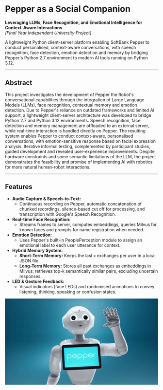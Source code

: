 # Pepper as a Social Companion

**Leveraging LLMs, Face Recognition, and Emotional Intelligence for Context-Aware Interactions**  
*[Final Year Independent University Project]*

A lightweight Python client-server platform enabling SoftBank Pepper to conduct personalised, context-aware conversations, with speech recognition, face detection, emotion detection and memory by bridging Pepper's Python 2.7 environment to modern AI tools running on Python 3.12.

---

## Abstract

This project investigates the development of Pepper the Robot's conversational capabilities through the integration of Large Language Models (LLMs), face recognition, contextual memory and emotion detection. Due to Pepper's reliance on outdated frameworks and limited AI support, a lightweight client-server architecture was developed to bridge Python 2.7 and Python 3.12 environments. Speech recognition, face detection and memory management are offloaded to an external server, while real-time interaction is handled directly on Pepper. The resulting system enables Pepper to conduct context-aware, personalised conversations, with emotion-sensitive response based on facial expression analysis. Iterative informal testing, complemented by participant studies, guided development and revealed user-experience improvements. Despite hardware constraints and some semantic limitations of the LLM, the project demonstrates the feasibility and promise of implementing AI with robotics for more natural human-robot interactions.

---

## Features

- **Audio Capture & Speech-to-Text:**
  - Continuous recording on Pepper, automatic concatenation of chunked recordings, silence-based cut off for processing, and transcription with Google's Speech Recognition.
- **Real-time Face Recognition:**
  - Streams frames to server, computes embeddings, queries Milvus for known faces and prompts for name registration when needed.
- **Emotion Detection:**
  - Uses Pepper's built-in PeoplePerception module to assign an emotional label to each user utterance for context.
- **Hybrid Memory System:**
  - **Short-Term Memory:** Keeps the last `x` exchanges per user in a local JSON file.
  - **Long-Term Memory:** Stores all past exchanges as embeddings in Milvus; retrieves top-k semantically similar pairs, excluding uncertain responses.
- **LED & Gesture Feedback:**
  - Visual indicators (face LEDs) and randomised animations to convey listening, thinking, speaking or confusion states.

![Softbank Pepper Robot](image/pepper.jpg)
